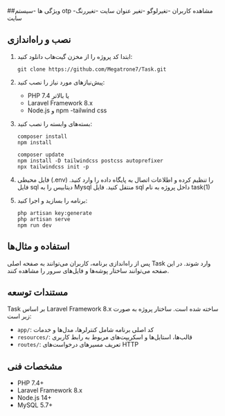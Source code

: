 
##ویژگی ها
-سیستم otp
-مشاهده کاربران
-تغیرلوگو
-تغیر عنوان سایت
-تغیررنگ سایت



## نصب و راه‌اندازی

1. ابتدا کد پروژه را از مخزن گیت‌هاب دانلود کنید:

   ```
   git clone https://github.com/Megatrone7/Task.git
   ```

2. پیش‌نیازهای مورد نیاز را نصب کنید:

   - PHP 7.4 یا بالاتر
   - Laravel Framework 8.x
   - Node.js و npm
   -tailwind css

3. بسته‌های وابسته را نصب کنید:

   ```
   composer install
   npm install
   ```
   ```
   composer update 
   npm install -D tailwindcss postcss autoprefixer
   npx tailwindcss init -p
   ```


4. فایل محیطی (.env) را تنظیم کرده و اطلاعات اتصال به پایگاه داده را وارد کنید.
فایل sql دیتابیس را به Mysql منتقل کنید.
فایل sql داخل پروژه به نام task(1)
5. برنامه را بسازید و اجرا کنید:

   ```
   php artisan key:generate
   php artisan serve
   npm run dev
   ```



## استفاده و مثال‌ها

پس از راه‌اندازی برنامه، کاربران می‌توانند به صفحه اصلی Task وارد شوند. در این صفحه می‌توانند ساختار پوشه‌ها و فایل‌های سرور را مشاهده کنند.


## مستندات توسعه

Task بر اساس Laravel Framework 8.x ساخته شده است. ساختار پروژه به صورت زیر است:

- `app/`: کد اصلی برنامه شامل کنترلرها، مدل‌ها و خدمات
- `resources/`: قالب‌ها، استایل‌ها و اسکریپت‌های مربوط به رابط کاربری
- `routes/`: تعریف مسیرهای درخواست‌های HTTP

## مشخصات فنی

- PHP 7.4+
- Laravel Framework 8.x
- Node.js 14+
- MySQL 5.7+ 



